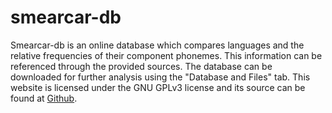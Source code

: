 # smearcar-db
Smearcar-db is an online database which compares languages and the relative frequencies of their component phonemes. This information can be referenced through the provided sources. The database can be downloaded for further analysis using the "Database and Files" tab. This website is licensed under the GNU GPLv3 license and its source can be found at [Github](https://github.com/yamanq/smearcar-db').
